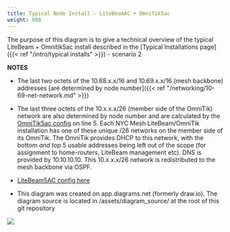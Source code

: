 ```yaml
---
title: Typical Node Install - LiteBeamAC + OmniTik5ac
weight: 900
---
```


The purpose of this diagram is to give a technical overview of the typical LiteBeam + Omnitik5ac install described in the [Typical Installations page]({{< ref "/intro/typical installs" >}}) - scenario 2

**NOTES**

* The last two octets of the 10.68.x.x/16 and 10.69.x.x/16 (mesh backbone) addresses [are determined by node number]({{< ref "/networking/10-69-net-network.md" >}})

* The last three octets of the 10.x.x.x/26 (member side of the OmniTik) network are also determined by node number and are calculated by the [OmniTik5ac config](https://github.com/nycmeshnet/nycmesh-configs/blob/master/Omnitik5AC/omni-poe-ether5.rsc.tmpl) on line 5. Each NYC Mesh LiteBeam/OmniTik installation has one of these unique /26 networks on the member side of its OmniTik. The OmniTik provides DHCP to this network, with the bottom *and top* 5 usable addresses being left out of the scope (for assignment to home-routers, LiteBeam management etc). DNS is provided by 10.10.10.10. This 10.x.x.x/26 network is redistributed to the mesh backbone via OSPF.

* [LiteBeam5AC config here](https://github.com/nycmeshnet/nycmesh-configs/blob/master/LiteBeam5AC/lbe-new-8_7_1.cfg.tmpl)

* This diagram was created on app.diagrams.net (formerly draw.io). The diagram source is located in /assets/diagram_source/ at the root of this git repository

<img src="/img/diagrams/typical_install_Litebeam_Omni.png">
